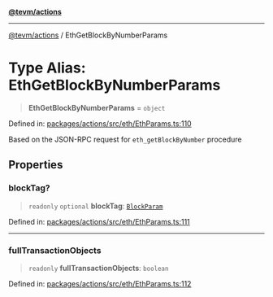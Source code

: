 [**@tevm/actions**](../README.md)

***

[@tevm/actions](../globals.md) / EthGetBlockByNumberParams

# Type Alias: EthGetBlockByNumberParams

> **EthGetBlockByNumberParams** = `object`

Defined in: [packages/actions/src/eth/EthParams.ts:110](https://github.com/evmts/tevm-monorepo/blob/main/packages/actions/src/eth/EthParams.ts#L110)

Based on the JSON-RPC request for `eth_getBlockByNumber` procedure

## Properties

### blockTag?

> `readonly` `optional` **blockTag**: [`BlockParam`](BlockParam.md)

Defined in: [packages/actions/src/eth/EthParams.ts:111](https://github.com/evmts/tevm-monorepo/blob/main/packages/actions/src/eth/EthParams.ts#L111)

***

### fullTransactionObjects

> `readonly` **fullTransactionObjects**: `boolean`

Defined in: [packages/actions/src/eth/EthParams.ts:112](https://github.com/evmts/tevm-monorepo/blob/main/packages/actions/src/eth/EthParams.ts#L112)
